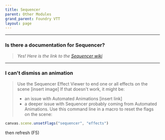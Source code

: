 ```yaml
---
title: Sequencer
parent: Other Modules
grand_parent: Foundry VTT
layout: page
---
```


***

### Is there a documentation for Sequencer?

> _Yes! Here is the link to the [Sequencer wiki](https://fantasycomputer.works/FoundryVTT-Sequencer/#/)_

***

### I can't dismiss an animation

> Use the Sequencer Effect Viewer to end one or all effects on the scene [insert image]
> If that doesn't work, it might be: 
> * an issue with Automated Animations [insert link]
> * a deeper issue with Sequencer probably coming from Automated Animations.
>  Use this command line in a macro to reset the flags on the scene:
```js 
canvas.scene.unsetFlags("sequencer", "effects")
```
then refresh (F5)
